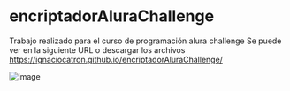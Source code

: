 # encriptadorAluraChallenge

Trabajo realizado para el curso de programación alura challenge
Se puede ver en la siguiente URL o descargar los archivos
https://ignaciocatron.github.io/encriptadorAluraChallenge/

![image](https://github.com/user-attachments/assets/2d9e5cae-e43b-4bba-a4a0-7cfb09d077f1)
